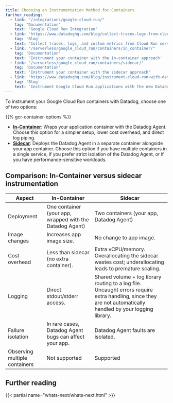 ```yaml
---
title: Choosing an Instrumentation Method for Containers
further_reading:
  - link: "/integrations/google-cloud-run/"
    tag: "Documentation"
    text: "Google Cloud Run Integration"
  - link: 'https://www.datadoghq.com/blog/collect-traces-logs-from-cloud-run-with-datadog/'
    tag: 'Blog'
    text: 'Collect traces, logs, and custom metrics from Cloud Run services'
  - link: "/serverless/google_cloud_run/containers/in_container/"
    tag: 'Documentation'
    text: 'Instrument your container with the in-container approach'
  - link: "/serverless/google_cloud_run/containers/sidecar/"
    tag: 'Documentation'
    text: 'Instrument your container with the sidecar approach'
  - link: 'https://www.datadoghq.com/blog/instrument-cloud-run-with-datadog-sidecar/'
    tag: 'Blog'
    text: 'Instrument Google Cloud Run applications with the new Datadog Agent sidecar'
---
```


To instrument your Google Cloud Run containers with Datadog, choose one of two options:

{{% gcr-container-options %}}

- [**In-Container**][1]: Wraps your application container with the Datadog Agent. Choose this option for a simpler setup, lower cost overhead, and direct log piping.
- [**Sidecar**][2]: Deploys the Datadog Agent in a separate container alongside your app container. Choose this option if you have multiple containers in a single service, if you prefer strict isolation of the Datadog Agent, or if you have performance-sensitive workloads.

## Comparison: In-Container versus sidecar instrumentation

| Aspect                        | In-Container                                               | Sidecar                                                                                                                                                      |
|-------------------------------|----------------------------------------------------------|--------------------------------------------------------------------------------------------------------------------------------------------------------------|
| Deployment                    | One container (your app, wrapped with the Datadog Agent) | Two containers (your app, Datadog Agent)                                                                                                                    |
| Image changes                 | Increases app image size.                                | No change to app image.                                                                                                                                      |
| Cost overhead                 | Less than sidecar (no extra container).                  | Extra vCPU/memory. Overallocating the sidecar wastes cost; underallocating leads to premature scaling.                                                       |
| Logging                       | Direct stdout/stderr access.                             | Shared volume + log library routing to a log file. Uncaught errors require extra handling, since they are not automatically handled by your logging library. |
| Failure isolation             | In rare cases, Datadog Agent bugs can affect your app.   | Datadog Agent faults are isolated.                                                                                                                           |
| Observing multiple containers | Not supported                                            | Supported                                                                                                                                                    |


## Further reading

{{< partial name="whats-next/whats-next.html" >}}

[1]: /serverless/google_cloud_run/containers/in_container
[2]: /serverless/google_cloud_run/containers/sidecar
